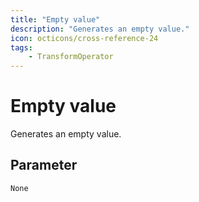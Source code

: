 ```yaml
---
title: "Empty value"
description: "Generates an empty value."
icon: octicons/cross-reference-24
tags: 
    - TransformOperator
---
```

# Empty value
<!-- This file was generated - DO NOT CHANGE IT MANUALLY -->



Generates an empty value.


## Parameter

`None`